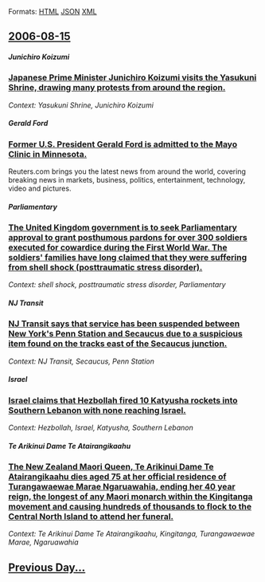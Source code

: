 
Formats: [HTML](2006/08/15/index.html)  [JSON](2006/08/15/index.json)  [XML](2006/08/15/index.xml)  

## [2006-08-15](/news/2006/08/15/index.md)

##### Junichiro Koizumi
### [ Japanese Prime Minister Junichiro Koizumi visits the Yasukuni Shrine, drawing many protests from around the region. ](/news/2006/08/15/japanese-prime-minister-junichiro-koizumi-visits-the-yasukuni-shrine-drawing-many-protests-from-around-the-region.md)
_Context: Yasukuni Shrine, Junichiro Koizumi_

##### Gerald Ford
### [ Former U.S. President Gerald Ford is admitted to the Mayo Clinic in Minnesota. ](/news/2006/08/15/former-u-s-president-gerald-ford-is-admitted-to-the-mayo-clinic-in-minnesota.md)
Reuters.com brings you the latest news from around the world, covering breaking news in markets, business, politics, entertainment, technology, video and pictures.

##### Parliamentary
### [ The United Kingdom government is to seek Parliamentary approval to grant posthumous pardons for over 300 soldiers executed for cowardice during the First World War. The soldiers' families have long claimed that they were suffering from shell shock (posttraumatic stress disorder). ](/news/2006/08/15/the-united-kingdom-government-is-to-seek-parliamentary-approval-to-grant-posthumous-pardons-for-over-300-soldiers-executed-for-cowardice-du.md)
_Context: shell shock, posttraumatic stress disorder, Parliamentary_

##### NJ Transit
### [ NJ Transit says that service has been suspended between New York's Penn Station and Secaucus due to a suspicious item found on the tracks east of the Secaucus junction. ](/news/2006/08/15/nj-transit-says-that-service-has-been-suspended-between-new-york-s-penn-station-and-secaucus-due-to-a-suspicious-item-found-on-the-tracks-e.md)
_Context: NJ Transit, Secaucus, Penn Station_

##### Israel
### [ Israel claims that Hezbollah fired 10 Katyusha rockets into Southern Lebanon with none reaching Israel. ](/news/2006/08/15/israel-claims-that-hezbollah-fired-10-katyusha-rockets-into-southern-lebanon-with-none-reaching-israel.md)
_Context: Hezbollah, Israel, Katyusha, Southern Lebanon_

##### Te Arikinui Dame Te Atairangikaahu
### [ The New Zealand Maori Queen, Te Arikinui Dame Te Atairangikaahu dies aged 75 at her official residence of Turangawaewae Marae Ngaruawahia, ending her 40 year reign, the longest of any Maori monarch within the Kingitanga movement and causing hundreds of thousands to flock to the Central North Island to attend her funeral.](/news/2006/08/15/the-new-zealand-maori-queen-te-arikinui-dame-te-atairangikaahu-dies-aged-75-at-her-official-residence-of-turangawaewae-marae-ngaruawahia.md)
_Context: Te Arikinui Dame Te Atairangikaahu, Kingitanga, Turangawaewae Marae, Ngaruawahia_

## [Previous Day...](/news/2006/08/14/index.md)

